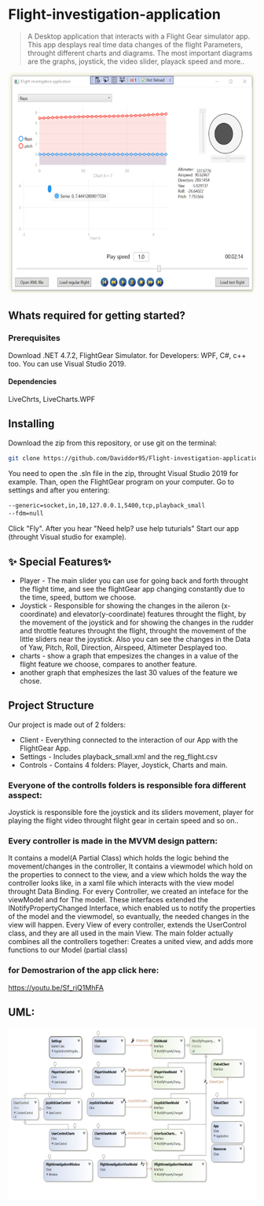 # Flight-investigation-application
> A Desktop application that interacts with a Flight Gear simulator app.
> This app desplays real time data changes of the flight Parameters, throught different charts and diagrams.
> The most important diagrams are the graphs, joystick, the video slider, playack speed and more..


<img src = "https://github.com/Daviddor95/Flight-investigation-application/blob/master/PicturesForREADME/middleScreen.png" width="600" height="450"></br>

## Whats required for getting started?
### Prerequisites
Download .NET 4.7.2, FlightGear Simulator.
for Developers: WPF, C#, c++ too. You can use Visual Studio 2019.
#### Dependencies
LiveChrts, LiveCharts.WPF
## Installing
Download the zip from this repository, or use git on the terminal:
```sh 
git clone https://github.com/Daviddor95/Flight-investigation-application
```
You need to open the .sln file in the zip, throught Visual Studio 2019 for example.
Than, open the FlightGear program on your computer.
Go to settings and after you entering:
```sh
--generic=socket,in,10,127.0.0.1,5400,tcp,playback_small
--fdm=null
```
Click "Fly".
After you hear "Need help? use help tuturials"
Start our app (throught Visual studio for example).
## ✨ Special Features✨
- Player - The main slider you can use for going back and forth throught the flight time, and see the flightGear app changing constantly due to the time, speed, buttom we choose.
- Joystick - Responsible for showing the changes in the aileron (x-coordinate) and elevator(y-coordinate) 
features throught the flight, by the movement of the joystick 
and for showing the changes in the rudder and throttle features throught the flight, 
throught the movement of the little sliders near the joystick.
Also you can see the changes in the Data of Yaw, Pitch, Roll, Direction, Airspeed, Altimeter Desplayed too.
- charts - show a graph that empesizes the changes in a value of the flight feature we choose, compares to another feature.
- another graph that emphesizes the last 30 values of the feature we chose.

## Project Structure
Our project is made out of 2 folders:
- Client - Everything connected to the interaction of our App with the FlightGear App.
- Settings - Includes playback_small.xml and the reg_flight.csv
- Controls - Contains 4 folders: Player, Joystick, Charts and main.

### Everyone of the controlls folders is responsible fora  different asspect:
Joystick is responsible fore the joystick and its sliders movement,
player for playing the flight video throught filght gear in certain speed and so on..

### Every controller is made in the MVVM design pattern:
It contains a model(A Partial Class) which holds the logic behind the movement/changes in the controller,
It contains a viewmodel which hold on the properties to connect to the view,
and a view which holds the way the controller looks like, 
in a xaml file which interacts with the view model throught Data Binding.
For every Controller, we created an inteface for the viewModel and for The model.
These interfaces extended the INotifyPropertyChanged Interface,
which enabled us to notify the properties of the model and the viewmodel, 
so evantually, the needed changes in the view will happen.
Every View of every controller, extends the UserControl class, and they are all used in the main View.
The main folder actually combines all the controllers together:
Creates a united view, and adds more functions to our Model (partial class)
### for Demostrarion of the app click here:
https://youtu.be/Sf_riQ1MhFA
## UML:
<img src = "https://github.com/Daviddor95/Flight-investigation-application/blob/master/PicturesForREADME/Uml.png" width="650" height="350"></br>


